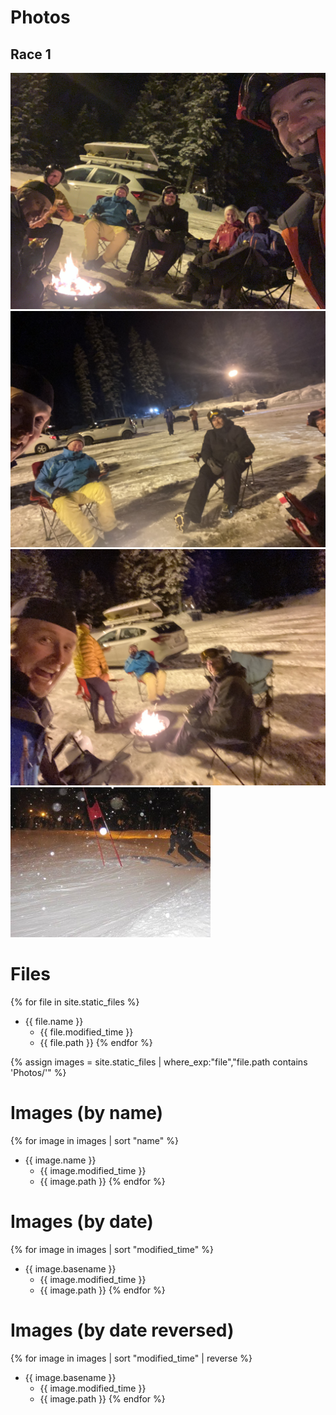 # Photos

## Race 1
![](Photos/IMG_4537.jpeg)  
![](Photos/IMG_8270.jpeg)  
![](Photos/IMG_8271.jpeg)
![](Photos/IMG_8703.tiff)  

# Files
{% for file in site.static_files %}
* {{ file.name }}
    - {{ file.modified_time }}
    - {{ file.path }}
{% endfor %}

{% assign images = site.static_files | where_exp:"file","file.path contains 'Photos/'" %}
# Images (by name)
{% for image in images | sort "name" %}
* {{ image.name }}
    - {{ image.modified_time }}
    - {{ image.path }}
{% endfor %}

# Images (by date)
{% for image in images | sort "modified_time" %}
* {{ image.basename }}
    - {{ image.modified_time }}
    - {{ image.path }}
{% endfor %}

# Images (by date reversed)
{% for image in images | sort "modified_time" | reverse %}
* {{ image.basename }}
    - {{ image.modified_time }}
    - {{ image.path }}
{% endfor %}

